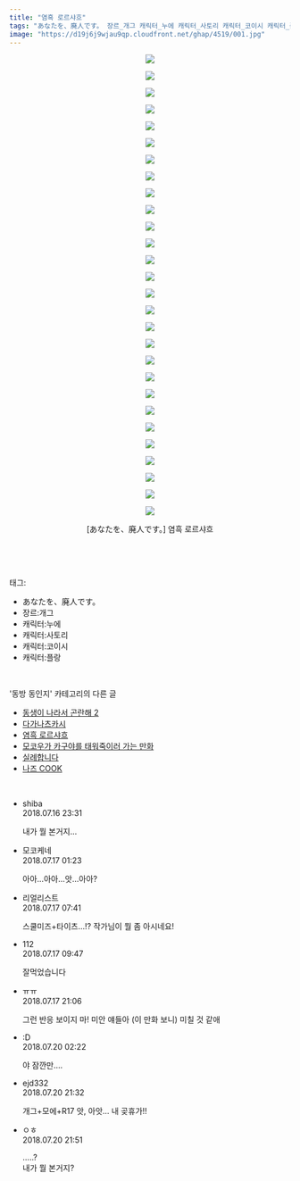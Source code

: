 ```yaml
---
title: "염흑 로르샤흐"
tags: "あなたを、廃人です。 장르_개그 캐릭터_누에 캐릭터_사토리 캐릭터_코이시 캐릭터_플랑드르 あなたを 廃人です。 동방_동인지"
image: "https://d19j6j9wjau9qp.cloudfront.net/ghap/4519/001.jpg"
---
```

<div class="article">
<p style="text-align: center; clear: none; float: none;"><img src="{{ site.imgserver8 }}/ghap/4519/001.jpg"/></p>
<p style="text-align: center; clear: none; float: none;"><img src="{{ site.imgserver8 }}/ghap/4519/002.jpg"/></p>
<p style="text-align: center; clear: none; float: none;"><img src="{{ site.imgserver8 }}/ghap/4519/003.jpg"/></p>
<p style="text-align: center; clear: none; float: none;"><img src="{{ site.imgserver8 }}/ghap/4519/004.jpg"/></p>
<p style="text-align: center; clear: none; float: none;"><img src="{{ site.imgserver8 }}/ghap/4519/005.jpg"/></p>
<p style="text-align: center; clear: none; float: none;"><img src="{{ site.imgserver8 }}/ghap/4519/006.jpg"/></p>
<p style="text-align: center; clear: none; float: none;"><img src="{{ site.imgserver8 }}/ghap/4519/007.jpg"/></p>
<p style="text-align: center; clear: none; float: none;"><img src="{{ site.imgserver8 }}/ghap/4519/008.jpg"/></p>
<p style="text-align: center; clear: none; float: none;"><img src="{{ site.imgserver8 }}/ghap/4519/009.jpg"/></p>
<p style="text-align: center; clear: none; float: none;"><img src="{{ site.imgserver8 }}/ghap/4519/010.jpg"/></p>
<p style="text-align: center; clear: none; float: none;"><img src="{{ site.imgserver8 }}/ghap/4519/011.jpg"/></p>
<p style="text-align: center; clear: none; float: none;"><img src="{{ site.imgserver8 }}/ghap/4519/012.jpg"/></p>
<p style="text-align: center; clear: none; float: none;"><img src="{{ site.imgserver8 }}/ghap/4519/013.jpg"/></p>
<p style="text-align: center; clear: none; float: none;"><img src="{{ site.imgserver8 }}/ghap/4519/014.jpg"/></p>
<p style="text-align: center; clear: none; float: none;"><img src="{{ site.imgserver8 }}/ghap/4519/015.jpg"/></p>
<p style="text-align: center; clear: none; float: none;"><img src="{{ site.imgserver8 }}/ghap/4519/016.jpg"/></p>
<p style="text-align: center; clear: none; float: none;"><img src="{{ site.imgserver8 }}/ghap/4519/017.jpg"/></p>
<p style="text-align: center; clear: none; float: none;"><img src="{{ site.imgserver8 }}/ghap/4519/018.jpg"/></p>
<p style="text-align: center; clear: none; float: none;"><img src="{{ site.imgserver8 }}/ghap/4519/019.jpg"/></p>
<p style="text-align: center; clear: none; float: none;"><img src="{{ site.imgserver8 }}/ghap/4519/020.jpg"/></p>
<p style="text-align: center; clear: none; float: none;"><img src="{{ site.imgserver8 }}/ghap/4519/021.jpg"/></p>
<p style="text-align: center; clear: none; float: none;"><img src="{{ site.imgserver8 }}/ghap/4519/022.jpg"/></p>
<p style="text-align: center; clear: none; float: none;"><img src="{{ site.imgserver8 }}/ghap/4519/023.jpg"/></p>
<p style="text-align: center; clear: none; float: none;"><img src="{{ site.imgserver8 }}/ghap/4519/024.jpg"/></p>
<p style="text-align: center; clear: none; float: none;"><img src="{{ site.imgserver8 }}/ghap/4519/025.jpg"/></p>
<p style="text-align: center; clear: none; float: none;"><img src="{{ site.imgserver8 }}/ghap/4519/026.jpg"/></p>
<p style="text-align: center; clear: none; float: none;"><img src="{{ site.imgserver8 }}/ghap/4519/027.jpg"/></p>
<p style="text-align: center; clear: none; float: none;"><img src="{{ site.imgserver8 }}/ghap/4519/028.jpg"/></p>
<p style="text-align: center; clear: none; float: none;">[あなたを、廃人です。] 염흑 로르샤흐</p>
<p><br/></p>
</div><br/>
<div class="tagTrail">
<p>태그: </p>
<ul>
<li>あなたを、廃人です。</li>
<li>장르:개그</li>
<li>캐릭터:누에</li>
<li>캐릭터:사토리</li>
<li>캐릭터:코이시</li>
<li>캐릭터:플랑</li>
</ul>
</div><br/>
<div class="another">
<p>'동방 동인지' 카테고리의 다른 글</p>
<ul>
<li><a href="/ghap_4521">동생이 나라서 곤란해 2</a></li>
<li><a href="/ghap_4520">다가나츠카시</a></li>
<li><a href="/ghap_4519">염흑 로르샤흐</a></li>
<li><a href="/ghap_4518">모코우가 카구야를 태워죽이러 가는 만화</a></li>
<li><a href="/ghap_4516">실례합니다</a></li>
<li><a href="/ghap_4514">나즈 COOK</a></li>
</ul>
</div><br/>
<div class="cb_module cb_fluid">
<div class="cb_wrt cb_profile">
<div class="comment">
<ul>
<li class="cb_thumb_off" id="comment15288196">
<div class="cb_comment_area">
<div class="cb_info_area">
<div class="cb_section">
<span class="cb_nick_name">shiba</span>
</div>
<div class="cb_section">
<span class="cb_date">2018.07.16 23:31 </span>
</div>
</div>
<div class="cb_dsc_comment">
<p class="cb_dsc">
											내가 뭘 본거지...
										</p>
</div>
</div></li>
<li class="cb_thumb_off" id="comment15288251">
<div class="cb_comment_area">
<div class="cb_info_area">
<div class="cb_section">
<span class="cb_nick_name">모코케네</span>
</div>
<div class="cb_section">
<span class="cb_date">2018.07.17 01:23 </span>
</div>
</div>
<div class="cb_dsc_comment">
<p class="cb_dsc">
											아아...아아...앗...아아?
										</p>
</div>
</div></li>
<li class="cb_thumb_off" id="comment15288391">
<div class="cb_comment_area">
<div class="cb_info_area">
<div class="cb_section">
<span class="cb_nick_name">리얼리스트</span>
</div>
<div class="cb_section">
<span class="cb_date">2018.07.17 07:41 </span>
</div>
</div>
<div class="cb_dsc_comment">
<p class="cb_dsc">
											스쿨미즈+타이츠...!? 작가님이 뭘 좀 아시네요!
										</p>
</div>
</div></li>
<li class="cb_thumb_off" id="comment15288445">
<div class="cb_comment_area">
<div class="cb_info_area">
<div class="cb_section">
<span class="cb_nick_name">112</span>
</div>
<div class="cb_section">
<span class="cb_date">2018.07.17 09:47 </span>
</div>
</div>
<div class="cb_dsc_comment">
<p class="cb_dsc">
											잘먹었습니다
										</p>
</div>
</div></li>
<li class="cb_thumb_off" id="comment15288804">
<div class="cb_comment_area">
<div class="cb_info_area">
<div class="cb_section">
<span class="cb_nick_name">ㅠㅠ</span>
</div>
<div class="cb_section">
<span class="cb_date">2018.07.17 21:06 </span>
</div>
</div>
<div class="cb_dsc_comment">
<p class="cb_dsc">
											그런 반응 보이지 마! 미안 얘들아 (이 만화 보니) 미칠 것 같애
										</p>
</div>
</div></li>
<li class="cb_thumb_off" id="comment15290351">
<div class="cb_comment_area">
<div class="cb_info_area">
<div class="cb_section">
<span class="cb_nick_name">:D</span>
</div>
<div class="cb_section">
<span class="cb_date">2018.07.20 02:22 </span>
</div>
</div>
<div class="cb_dsc_comment">
<p class="cb_dsc">
											야 잠깐만....
										</p>
</div>
</div></li>
<li class="cb_thumb_off" id="comment15290844">
<div class="cb_comment_area">
<div class="cb_info_area">
<div class="cb_section">
<span class="cb_nick_name">ejd332</span>
</div>
<div class="cb_section">
<span class="cb_date">2018.07.20 21:32 </span>
</div>
</div>
<div class="cb_dsc_comment">
<p class="cb_dsc">
											개그+모에+R17 앗, 아앗... 내 곶휴가!!
										</p>
</div>
</div></li>
<li class="cb_thumb_off" id="comment15290873">
<div class="cb_comment_area">
<div class="cb_info_area">
<div class="cb_section">
<span class="cb_nick_name">ㅇㅎ</span>
</div>
<div class="cb_section">
<span class="cb_date">2018.07.20 21:51 </span>
</div>
</div>
<div class="cb_dsc_comment">
<p class="cb_dsc">
											.....?<br/>
내가 뭘 본거지?
										</p>
</div>
</div></li>
</ul>
</div>
</div><!-- commentList close -->
</div><br/>
